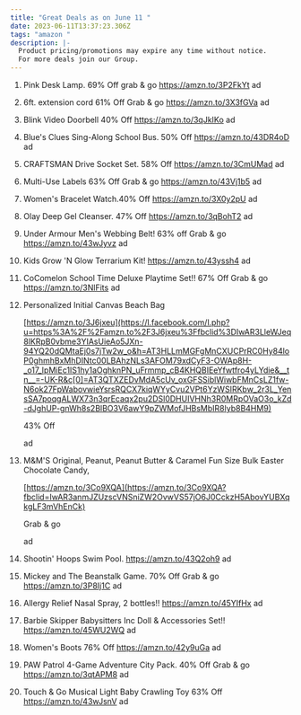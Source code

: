 ```yaml
---
title: "Great Deals as on June 11 "
date: 2023-06-11T13:37:23.306Z
tags: "amazon "
description: |-
  Product pricing/promotions may expire any time without notice. 
  For more deals join our Group.
---
```

1. Pink Desk Lamp. 69% Off grab & go https://amzn.to/3P2FkYt ad 
2. 6ft. extension cord 61% Off Grab & go https://amzn.to/3X3fGVa ad 
3. Blink Video Doorbell 40% Off https://amzn.to/3qJkIKo ad 
4. Blue's Clues Sing-Along School Bus. 50% Off https://amzn.to/43DR4oD ad 
5. CRAFTSMAN Drive Socket Set. 58% Off https://amzn.to/3CmUMad ad 
6.  Multi-Use Labels 63% Off Grab & go https://amzn.to/43Vj1b5 ad 
7.  Women's Bracelet Watch.40% Off https://amzn.to/3X0y2pU ad 
8.  Olay Deep Gel Cleanser.  47% Off https://amzn.to/3qBohT2 ad 
9. Under Armour Men's Webbing Belt! 63% off Grab & go https://amzn.to/43wJyvz ad 
10.  Kids Grow 'N Glow Terrarium Kit! https://amzn.to/43yssh4 ad 
11. CoComelon School Time Deluxe Playtime Set!! 67% Off Grab & go https://amzn.to/3NlFits ad 
12. <!--StartFragment-->

    Personalized Initial Canvas Beach Bag

    [https://amzn.to/3J6jxeu](https://l.facebook.com/l.php?u=https%3A%2F%2Famzn.to%2F3J6jxeu%3Ffbclid%3DIwAR3LleWJeq8lKRpB0vbme3YIAsUieAo5JXn-94YQ20dQMtaEj0s7jTw2w_o&h=AT3HLLmMGFgMnCXUCPrRC0Hy84loP0ghmhBxMhDINtc00LBAhzNLs3AFOM79xdCyF3-OWAp8H-_o17_IpMiEc1IS1hy1aOghknPN_uFrmmp_cB4KHQBIEeYfwtfro4yLYdie&__tn__=-UK-R&c[0]=AT3QTXZEDvMdA5cUv_oxGFSSiblWiwbFMnCsLZ1fw-N6ok27FpWabovwieYsrsRQCX7kiqWYyCvu2VPt6YzWSIRKbw_2r3L_YensSA7poqgALWX73n3qrEcaqx2pu2DSl0DHUIVHNh3R0MRpOVaO3o_kZd-dJghUP-gnWh8s2BlBO3V6awY9pZWMofJHBsMbIR8lyb8B4HM9)

    43% Off

    ad
13. <!--StartFragment-->

    M&M'S Original, Peanut, Peanut Butter & Caramel Fun Size Bulk Easter Chocolate Candy,

    [https://amzn.to/3Co9XQA](https://amzn.to/3Co9XQA?fbclid=IwAR3anmJZUzscVNSniZW2OvwVS57jO6J0CckzH5AbovYUBXqkgLF3mVhEnCk)

    Grab & go

    ad
14.  Shootin' Hoops Swim Pool. https://amzn.to/43Q2oh9 ad 
15. Mickey and The Beanstalk Game. 70% Off Grab & go https://amzn.to/3P8Ij1C ad 
16.  Allergy Relief Nasal Spray, 2 bottles!! https://amzn.to/45YIfHx ad 
17.  Barbie Skipper Babysitters Inc Doll & Accessories Set!! https://amzn.to/45WU2WQ ad  
18. Women's Boots 76% Off https://amzn.to/42y9uGa ad  
19.  PAW Patrol 4-Game Adventure City Pack. 40% Off Grab & go https://amzn.to/3qtAPM8 ad 
20. Touch & Go Musical Light Baby Crawling Toy 63% Off https://amzn.to/43wJsnV ad
